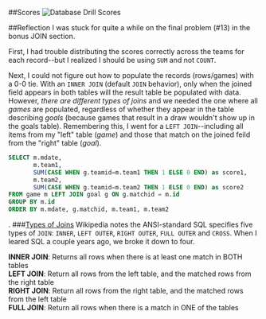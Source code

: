 ##Scores
![Database Drill Scores](http://goo.gl/cRMOU1)

##Reflection
I was stuck for quite a while on the final problem (#13) in the bonus JOIN section. 

First, I had trouble distributing the scores correctly across the teams for each record--but I realized I should be using `SUM` and not `COUNT`. 

Next, I could not figure out how to populate the records (rows/games) with a 0-0 tie. With an `INNER JOIN` (default `JOIN` behavior), only when the joined field appears in both tables will the result table be populated with data. However, *there are different types of joins* and we needed the one where all *games* are populated, regardless of whether they appear in the table describing *goals* (because games that result in a draw wouldn't show up in the goals table). Remembering this, I went for a `LEFT JOIN`--including all items from my "left" table (*game*) and those that match on the joined feild from the "right" table (*goal*).
```sql
SELECT m.mdate,
       m.team1,
       SUM(CASE WHEN g.teamid=m.team1 THEN 1 ELSE 0 END) as score1,
       m.team2,
       SUM(CASE WHEN g.teamid=m.team2 THEN 1 ELSE 0 END) as score2
FROM game m LEFT JOIN goal g ON g.matchid = m.id
GROUP BY m.id
ORDER BY m.mdate, g.matchid, m.team1, m.team2
```
. 
###[Types of Joins](http://www.w3schools.com/sql/sql_join.asp)
Wikipedia notes the ANSI-standard SQL specifies five types of `JOIN`: `INNER`, `LEFT OUTER`, `RIGHT OUTER`, `FULL OUTER` and `CROSS`. When I leared SQL a couple years ago, we broke it down to four.

**INNER JOIN**: Returns all rows when there is at least one match in BOTH tables<br />
**LEFT JOIN**: Return all rows from the left table, and the matched rows from the right table<br />
**RIGHT JOIN**: Return all rows from the right table, and the matched rows from the left table<br />
**FULL JOIN**: Return all rows when there is a match in ONE of the tables